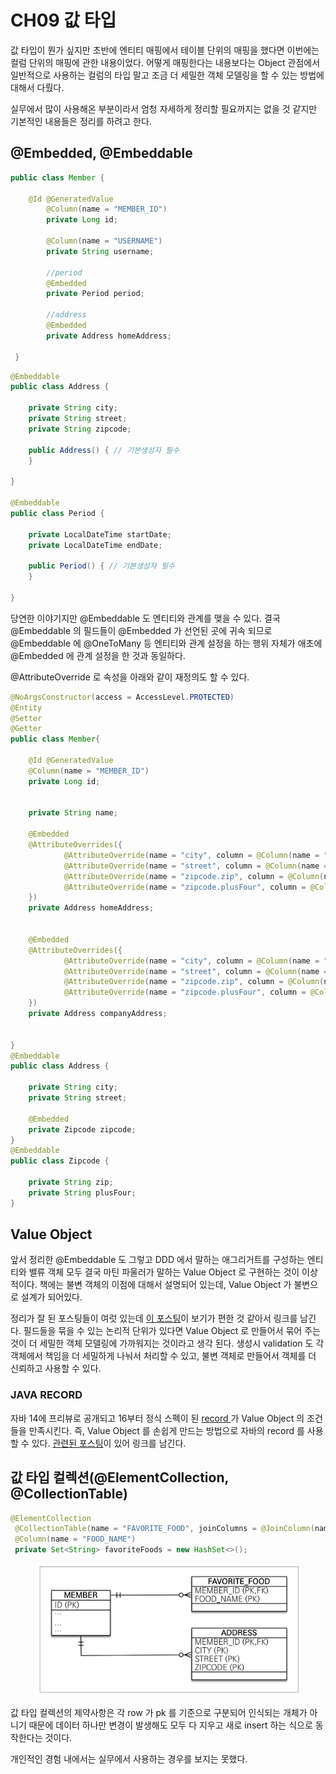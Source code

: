 # CH09 값 타입

값 타입이 뭔가 싶지만 초반에 엔티티 매핑에서 테이블 단위의 매핑을 했다면 이번에는 컬럼 단위의 매핑에 관한 내용이었다. 어떻게 매핑한다는 내용보다는 Object 관점에서 일반적으로 사용하는 컬럼의 타입 말고 조금 더 세밀한 객체 모델링을 할 수 있는 방법에 대해서 다뤘다.

실무에서 많이 사용해온 부분이라서 엄청 자세하게 정리할 필요까지는 없을 것 같지만 기본적인 내용들은 정리를 하려고 한다.

## @Embedded, @Embeddable&#x20;

```java
public class Member {

	@Id @GeneratedValue
    	@Column(name = "MEMBER_ID")
    	private Long id;

    	@Column(name = "USERNAME")
    	private String username;
        
        //period
    	@Embedded
    	private Period period;

    	//address
    	@Embedded
    	private Address homeAddress;
        
 }
```

```java
@Embeddable
public class Address {

    private String city;
    private String street;
    private String zipcode;

    public Address() { // 기본생성자 필수 
    }
    
}

@Embeddable
public class Period {

    private LocalDateTime startDate;
    private LocalDateTime endDate;

    public Period() { // 기본생성자 필수 
    }
    
}
```

당연한 이야기지만 @Embeddable 도 엔티티와 관계를 맺을 수 있다. 결국 @Embeddable 의 필드들이 @Embedded 가 선언된 곳에 귀속 되므로 @Embeddable 에 @OneToMany 등 엔티티와 관계 설정을 하는 행위 자체가 애초에 @Embedded 에 관계 설정을 한 것과 동일하다.

@AttributeOverride 로 속성을 아래와 같이 재정의도 할 수 있다.

```java
@NoArgsConstructor(access = AccessLevel.PROTECTED)
@Entity
@Setter
@Getter
public class Member{

    @Id @GeneratedValue
    @Column(name = "MEMBER_ID")
    private Long id;


    private String name;

    @Embedded
    @AttributeOverrides({
            @AttributeOverride(name = "city", column = @Column(name = "HOME_CITY")),
            @AttributeOverride(name = "street", column = @Column(name = "HOME_STREET")),
            @AttributeOverride(name = "zipcode.zip", column = @Column(name = "HOME_ZIP")),
            @AttributeOverride(name = "zipcode.plusFour", column = @Column(name = "HOME_PLUS_FOUR")),
    })
    private Address homeAddress;


    @Embedded
    @AttributeOverrides({
            @AttributeOverride(name = "city", column = @Column(name = "COMPANY_CITY")),
            @AttributeOverride(name = "street", column = @Column(name = "COMPANY_STREET")),
            @AttributeOverride(name = "zipcode.zip", column = @Column(name = "COMPANY_ZIP")),
            @AttributeOverride(name = "zipcode.plusFour", column = @Column(name = "COMPANY_PLUS_FOUR")),
    })
    private Address companyAddress;


}
@Embeddable
public class Address {

    private String city;
    private String street;

    @Embedded
    private Zipcode zipcode;
}
@Embeddable
public class Zipcode {

    private String zip;
    private String plusFour;
}
```

## Value Object

앞서 정리한 @Embeddable 도 그렇고 DDD 에서 말하는 애그리거트를 구성하는 엔티티와 밸류 객체 모두 결국 마틴 파울러가 말하는 Value Object 로 구현하는 것이 이상적이다. 책에는 불변 객체의 이점에 대해서 설명되어 있는데, Value Object 가 불변으로 설계가 되어있다.

정리가 잘 된 포스팅들이 여럿 있는데 [이 포스팅](https://jbb9229.github.io/blog/202003/value-object)이 보기가 편한 것 같아서 링크를 남긴다. 필드들을 묶을 수 있는 논리적 단위가 있다면 Value Object 로 만들어서 묶어 주는 것이 더 세밀한 객체 모델링에 가까워지는 것이라고 생각 된다. 생성시 validation 도 각 객체에서 책임을 더 세밀하게 나눠서 처리할 수 있고, 불변 객체로 만들어서 객체를 더 신뢰하고 사용할 수 있다.

### JAVA RECORD

자바 14에 프리뷰로 공개되고 16부터 정식 스펙이 된 [record ](https://blog.hexabrain.net/399)가 Value Object 의 조건들을 만족시킨다. 즉, Value Object 를 손쉽게 만드는 방법으로 자바의 record 를 사용할 수 있다. [관련된 포스팅](https://www.citerus.se/using-java-records-as-value-objects/)이 있어 링크를 남긴다.

## 값 타입 컬렉션(@ElementCollection, @CollectionTable)

```java
@ElementCollection
 @CollectionTable(name = "FAVORITE_FOOD", joinColumns = @JoinColumn(name = "MEMBER_ID"))
 @Column(name = "FOOD_NAME")
 private Set<String> favoriteFoods = new HashSet<>();
```

<figure><img src="../../.gitbook/assets/image (21) (1) (2).png" alt=""><figcaption></figcaption></figure>

값 타입 컬렉션의 제약사항은 각 row 가 pk 를 기준으로 구분되어 인식되는 개체가 아니기 때문에 데이터 하나만 변경이 발생해도 모두 다 지우고 새로 insert 하는 식으로 동작한다는 것이다.

개인적인 경험 내에서는 실무에서 사용하는 경우를 보지는 못했다.
